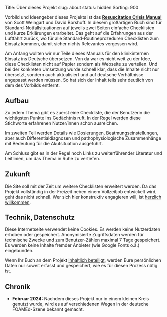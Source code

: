 Title: Über dieses Projekt
slug: about
status: hidden
Sorting: 900

Vorbild und Ideengeber dieses Projekts ist das **[Resuscitation Crisis Manual](http://resuscrisismanual.com/)** von Scott Weingart und David Borshoff. In diesem großartigen Buch sind für Standard-Notfallsituationen auf jeweils zwei Seiten einfache Checklisten und kurze Erklärungen erarbeitet. Das geht auf die Erfahrungen aus der Luftfahrt zurück, wo für alle Standard-Routineprozeduren Checklisten zum Einsatz kommen, damit sicher nichts Relevantes vergessen wird.

Am Anfang wollten wir nur Teile dieses Manuals für den klinikinternen Einsatz ins Deutsche übersetzen. Von da war es nicht weit zu der Idee, diese Checklisten nicht auf Papier sondern als Webseite zu verteilen. Und bei der konkreten Umsetzung wurde schnell klar, dass die Inhalte nicht nur übersetzt, sondern auch aktualisiert und auf deutsche Verhältnisse angepasst werden müssen. So hat sich der Inhalt teils sehr deutlich von dem des Vorbilds entfernt.

## Aufbau

Zu jedem Thema gibt es zuerst eine Checkliste, die der Benutzerin die wichtigsten Punkte ins Gedächtnis ruft. In der Regel werden diese Stichworte erfahrenen Nutzer/innen schon ausreichen.

Im zweiten Teil werden Details wie Dosierungen, Beatmungseinstellungen, aber auch Differentialdiagnosen und pathophysiologische Zusammenhänge mit Bedeutung für die Akutsituation ausgeführt.

Am Schluss gibt es in der Regel noch Links zu weiterführender Literatur und Leitlinien, um das Thema in Ruhe zu vertiefen.

## Zukunft

Die Site soll mit der Zeit um weitere Checklisten erweitert werden. Da das Projekt vollständig in der Freizeit neben einem Vollzeitjob entwickelt wird, geht das nicht schnell. Wer sich hier konstruktiv engagieren will, ist [herzlich willkommen]({filename}contribute.md).

## Technik, Datenschutz

Diese Internetseite verwendet keine Cookies. Es werden keine Nutzerdaten erhoben oder gespeichert. Anonymisierte Zugriffsdaten werden für technische Zwecke und zum Benutzer-Zählen maximal 7 Tage gespeichert. Es werden keine Inhalte fremder Anbieter (wie Google Fonts o.ä.) eingebunden.

Wenn Ihr Euch an dem Projekt [inhaltlich beteiligt]({filename}contribute.md), werden Eure persönlichen Daten nur soweit erfasst und gespeichert, wie es für diesen Prozess nötig ist.

## Chronik

<!-- - **TODO. Februar 2024:** Neues Kapitel über [Diabetische Ketoazidose]({filename}dka.md), bessere Überschrift ("Schockraum-Checklisten" statt "Schockraum-Spickzettel"). -->

- **Februar 2024:** Nachdem dieses Projekt nur in einem kleinen Kreis genutzt wurde, wird es auf verschiedenen Wegen in der deutsche FOAMEd-Szene bekannt gemacht.

